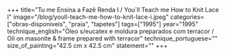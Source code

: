 +++
title="Tu me Ensina a Fazê Renda I / You´ll Teach me How to Knit Lace I"
image="/blog/youll-teach-me-how-to-knit-lace-i.jpeg"
categories=["obras-disponiveis", "praia", "tapetes"]
tags=["1995"]
year="1995"
technique_english="Óleo s/eucatex e moldura preparados com terracor / Oil on masonite & frame prepared with terracor"
technique_portuguese=""
size_of_painting="42.5 cm x 42.5 cm"
statement=""
+++
